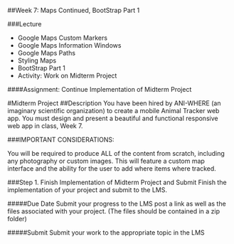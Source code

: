 ##Week 7: Maps Continued, BootStrap Part 1

###Lecture

-	Google Maps Custom Markers
-	Google Maps Information Windows
-	Google Maps Paths
-	Styling Maps
-	BootStrap Part 1
-	Activity: Work on Midterm Project

####Assignment: Continue Implementation of Midterm Project

#Midterm Project
##Description
You have been hired by ANI-WHERE (an imaginary scientific organization) to create a mobile Animal Tracker web app. You must design and present a beautiful and 
functional responsive web app in class, Week 7.

###IMPORTANT CONSIDERATIONS:

You will be required to produce ALL of the content from scratch, including any photography or custom images.
This will feature a custom map interface and the ability for the user to add where items where tracked.

###Step 1. Finish Implementation of Midterm Project and Submit
Finish the implementation of your project and submit to the LMS.


#####Due Date
Submit your progress to the LMS post a link as well as the files associated with your project. (The files should be contained in a zip folder)

#####Submit
Submit your work to the appropriate topic in the LMS

